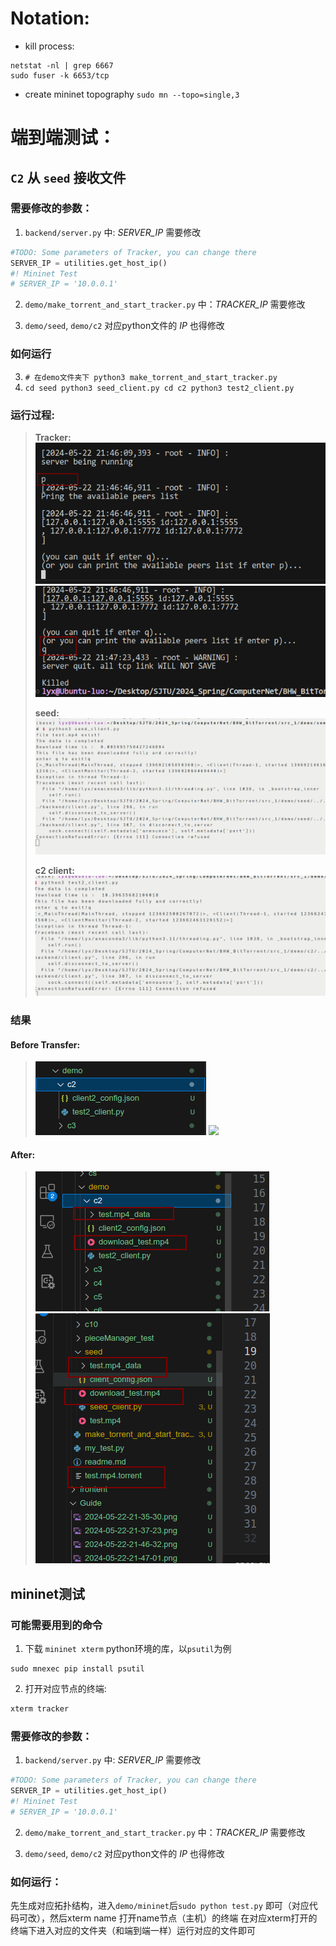 # Notation:
- kill process:
```shell
netstat -nl | grep 6667
sudo fuser -k 6653/tcp
```

- create mininet topography
`sudo mn --topo=single,3`

# 端到端测试：
## `C2` 从 `seed` 接收文件

### 需要修改的参数：
1. `backend/server.py` 中: *SERVER_IP* 需要修改
```py
#TODO: Some parameters of Tracker, you can change there
SERVER_IP = utilities.get_host_ip()
#! Mininet Test
# SERVER_IP = '10.0.0.1'
```
2. `demo/make_torrent_and_start_tracker.py` 中：*TRACKER_IP* 需要修改

3. `demo/seed`, `demo/c2` 对应python文件的 *IP* 也得修改

### 如何运行
3. `# 在demo文件夹下
python3 make_torrent_and_start_tracker.py`
1. `cd seed
python3 seed_client.py
cd c2
python3 test2_client.py`

### 运行过程:
> **Tracker:** 
> ![](2024-05-22-21-47-01.png)
> ![](2024-05-22-21-47-33.png)
> 
> **seed:**
> ![](2024-05-22-21-48-26.png)
>
> **c2 client:**
> ![](2024-05-22-21-49-21.png)

### 结果
#### Before Transfer:
>![](2024-05-22-21-37-23.png)
>![](2024-05-22-21-38-27.png)
#### After:
> ![](2024-05-22-21-50-12.png)
> ![](2024-05-22-21-49-43.png)


## mininet测试

### 可能需要用到的命令
1. 下载 `mininet xterm` python环境的库，以`psutil`为例
```shell
sudo mnexec pip install psutil
```
2. 打开对应节点的终端:
```sh
xterm tracker 
```

### 需要修改的参数：
1. `backend/server.py` 中: *SERVER_IP* 需要修改
```py
#TODO: Some parameters of Tracker, you can change there
SERVER_IP = utilities.get_host_ip()
#! Mininet Test
# SERVER_IP = '10.0.0.1'
```
2. `demo/make_torrent_and_start_tracker.py` 中：*TRACKER_IP* 需要修改

3. `demo/seed`, `demo/c2` 对应python文件的 *IP* 也得修改

### 如何运行：
先生成对应拓扑结构，进入`demo/mininet`后`sudo python test.py` 即可（对应代码可改），然后xterm name 打开name节点（主机）的终端
在对应xterm打开的终端下进入对应的文件夹（和端到端一样）运行对应的文件即可
